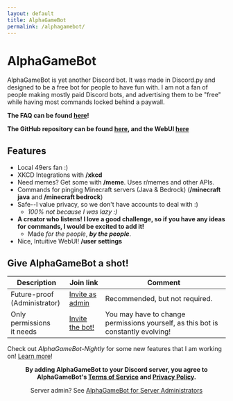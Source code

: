 ```yaml
---
layout: default
title: AlphaGameBot
permalink: /alphagamebot/
---
```

# AlphaGameBot
AlphaGameBot is yet another Discord bot.  It was made in Discord.py and designed to be a free bot for people to have fun with.  I am not a fan of people making mostly paid Discord bots, and advertising them to be "free" while having most commands locked behind a paywall.

**The FAQ can be found [here](/alphagamebot/faq)!**

**The GitHub repository can be found [here](https://github.com/AlphaGameBot/AlphaGameBot), and the WebUI [here](https://github.com/AlphaGameBot/WebUI)**

## Features
* Local 49ers fan :)
* XKCD Integrations with **/xkcd**
* Need memes?  Get some with **/meme**.  Uses r/memes and other APIs.
* Commands for pinging Minecraft servers (Java & Bedrock) (**/minecraft java** and **/minecraft bedrock**)
* Safe--I value privacy, so we don't have accounts to deal with :)
    * *100% not because I was lazy :)*
* **A creator who listens!  I love a good challenge, so if you have any ideas for commands, I would be excited to add it!**
    * Made *for the people*, ***by the people***.
* Nice, Intuitive WebUI! **/user settings**

## Give AlphaGameBot a shot!

| Description                  | Join link                                                                                      | Comment                                             |
|------------------------------ |-----------------------------------------------------------------------------------------------|-----------------------------------------------------|
| Future-proof<br>(Administrator)| [Invite as admin](https://discord.com/api/oauth2/authorize?client_id=946533554953809930&permissions=8&scope=bot) | Recommended, but not required.                       |
| Only permissions<br>it needs  | [Invite the bot!](https://discord.com/api/oauth2/authorize?client_id=946533554953809930&permissions=39859552415312&scope=bot) | You may have to change permissions yourself, as this bot is constantly evolving! |

Check out *AlphaGameBot-Nightly* for some new features that I am working on!  [Learn more](/alphagamebot/nightly)!

<!-- Sorry, but I have to explicitly state this :/ -->
<p align="center">
   <b>
      By adding AlphaGameBot to your Discord server, you agree to AlphaGameBot's
      <a href="/alphagamebot/terms">Terms of Service</a> and
      <a href="/alphagamebot/privacy">Privacy Policy</a>.
   </b>
</p>
<p align="center">
    Server admin? See <a href="/alphagamebot/spamming">AlphaGameBot for Server Administrators</a>
</p>
